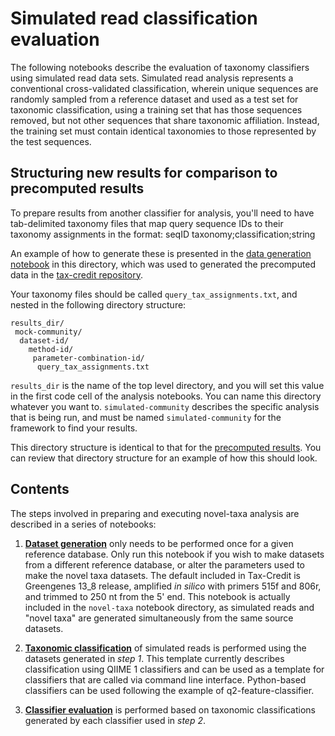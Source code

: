 # Simulated read classification evaluation

The following notebooks describe the evaluation of taxonomy classifiers using simulated read data sets. Simulated read analysis represents a conventional cross-validated classification, wherein unique sequences are randomly sampled from a reference dataset and used as a test set for taxonomic classification, using a training set that has those sequences removed, but not other sequences that share taxonomic affiliation. Instead, the training set must contain identical taxonomies to those represented by the test sequences.


## Structuring new results for comparison to precomputed results
To prepare results from another classifier for analysis, you'll need to have tab-delimited taxonomy files that map query sequence IDs to their taxonomy assignments in the format:
seqID	taxonomy;classification;string

An example of how to generate these is presented in the [data generation notebook](./generate-tax-assignments.ipynb) in this directory, which was used to generated the precomputed data in the [tax-credit repository](https://github.com/caporaso-lab/short-read-tax-assignment/).

Your taxonomy files should be called ``query_tax_assignments.txt``, and nested in the following directory structure:

```
results_dir/
 mock-community/
  dataset-id/ 
    method-id/
     parameter-combination-id/
      query_tax_assignments.txt
```

``results_dir`` is the name of the top level directory, and you will set this value in the first code cell of the analysis notebooks. You can name this directory whatever you want to. ``simulated-community`` describes the specific analysis that is being run, and must be named ``simulated-community`` for the framework to find your results.

This directory structure is identical to that for the [precomputed results](https://github.com/caporaso-lab/short-read-tax-assignment/tree/master/data/precomputed-results). You can review that directory structure for an example of how this should look.

## Contents

The steps involved in preparing and executing novel-taxa analysis are described in a series of notebooks:

1) **[Dataset generation](../novel-taxa/generate-tax-assignments-novel-taxa.ipynb)** only needs to be performed once for a given reference database. Only run this notebook if you wish to make datasets from a different reference database, or alter the parameters used to make the novel taxa datasets. The default included in Tax-Credit is Greengenes 13\_8 release, amplified *in silico* with primers 515f and 806r, and trimmed to 250 nt from the 5' end. This notebook is actually included in the ``novel-taxa`` notebook directory, as simulated reads and "novel taxa" are generated simultaneously from the same source datasets.

2) **[Taxonomic classification](./generate-tax-assignments.ipynb)** of simulated reads is performed using the datasets generated in *step 1*. This template currently describes classification using QIIME 1 classifiers and can be used as a template for classifiers that are called via command line interface. Python-based classifiers can be used following the example of q2-feature-classifier.

3) **[Classifier evaluation](./simulated-community-evaluate-classification.ipynb)** is performed based on taxonomic classifications generated by each classifier used in *step 2*. 
